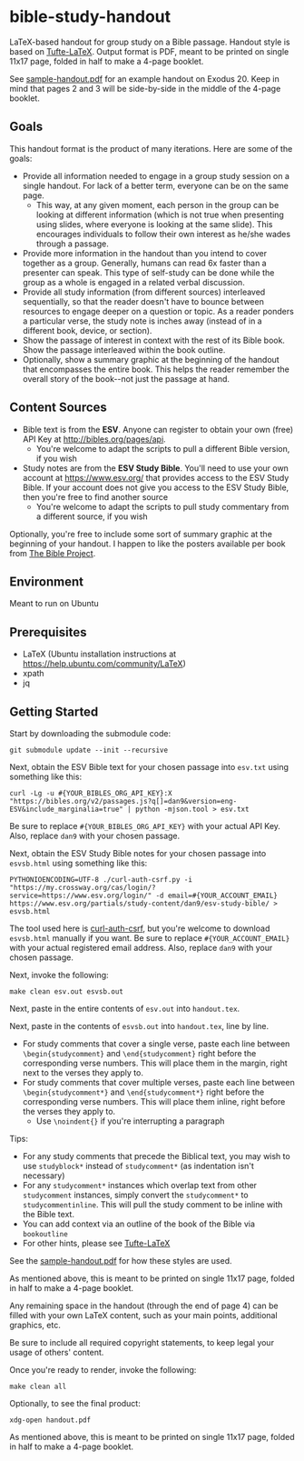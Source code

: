# bible-study-handout
LaTeX-based handout for group study on a Bible passage.  Handout style is based on [Tufte-LaTeX](https://github.com/Tufte-LaTeX/tufte-latex).  Output format is PDF, meant to be printed on single 11x17 page, folded in half to make a 4-page booklet.

See [sample-handout.pdf](sample-handout.pdf) for an example handout on Exodus 20.  Keep in mind that pages 2 and 3 will be side-by-side in the middle of the 4-page booklet.

## Goals
This handout format is the product of many iterations.  Here are some of the goals:

* Provide all information needed to engage in a group study session on a single handout.  For lack of a better term, everyone can be on the same page.
  * This way, at any given moment, each person in the group can be looking at different information (which is not true when presenting using slides, where everyone is looking at the same slide).  This encourages individuals to follow their own interest as he/she wades through a passage.
* Provide more information in the handout than you intend to cover together as a group.  Generally, humans can read 6x faster than a presenter can speak.  This type of self-study can be done while the group as a whole is engaged in a related verbal discussion.
* Provide all study information (from different sources) interleaved sequentially, so that the reader doesn't have to bounce between resources to engage deeper on a question or topic.  As a reader ponders a particular verse, the study note is inches away (instead of in a different book, device, or section).
* Show the passage of interest in context with the rest of its Bible book.  Show the passage interleaved within the book outline.
* Optionally, show a summary graphic at the beginning of the handout that encompasses the entire book.  This helps the reader remember the overall story of the book--not just the passage at hand.

## Content Sources
* Bible text is from the **ESV**.  Anyone can register to obtain your own (free) API Key at http://bibles.org/pages/api.
    * You're welcome to adapt the scripts to pull a different Bible version, if you wish
* Study notes are from the **ESV Study Bible**.  You'll need to use your own account at https://www.esv.org/ that provides access to the ESV Study Bible.  If your account does not give you access to the ESV Study Bible, then you're free to find another source
    * You're welcome to adapt the scripts to pull study commentary from a different source, if you wish

Optionally, you're free to include some sort of summary graphic at the beginning of your handout.  I happen to like the posters available per book from [The Bible Project](https://thebibleproject.com/explore/).

## Environment
Meant to run on Ubuntu

## Prerequisites
* LaTeX (Ubuntu installation instructions at https://help.ubuntu.com/community/LaTeX)
* xpath
* jq

## Getting Started
Start by downloading the submodule code:
```
git submodule update --init --recursive
```

Next, obtain the ESV Bible text for your chosen passage into `esv.txt` using something like this:
```
curl -Lg -u #{YOUR_BIBLES_ORG_API_KEY}:X "https://bibles.org/v2/passages.js?q[]=dan9&version=eng-ESV&include_marginalia=true" | python -mjson.tool > esv.txt
```
Be sure to replace `#{YOUR_BIBLES_ORG_API_KEY}` with your actual API Key.  Also, replace `dan9` with your chosen passage.

Next, obtain the ESV Study Bible notes for your chosen passage into `esvsb.html` using something like this:
```
PYTHONIOENCODING=UTF-8 ./curl-auth-csrf.py -i "https://my.crossway.org/cas/login/?service=https://www.esv.org/login/" -d email=#{YOUR_ACCOUNT_EMAIL} https://www.esv.org/partials/study-content/dan9/esv-study-bible/ > esvsb.html
```
The tool used here is [curl-auth-csrf](https://github.com/JElchison/curl-auth-csrf), but you're welcome to download `esvsb.html` manually if you want.  Be sure to replace `#{YOUR_ACCOUNT_EMAIL}` with your actual registered email address.  Also, replace `dan9` with your chosen passage.

Next, invoke the following:
```
make clean esv.out esvsb.out
```

Next, paste in the entire contents of `esv.out` into `handout.tex`.

Next, paste in the contents of `esvsb.out` into `handout.tex`, line by line.
* For study comments that cover a single verse, paste each line between `\begin{studycomment}` and `\end{studycomment}` right before the corresponding verse numbers.  This will place them in the margin, right next to the verses they apply to.
* For study comments that cover multiple verses, paste each line between `\begin{studycomment*}` and `\end{studycomment*}` right before the corresponding verse numbers.  This will place them inline, right before the verses they apply to.
  * Use `\noindent{}` if you're interrupting a paragraph

Tips:
* For any study comments that precede the Biblical text, you may wish to use `studyblock*` instead of `studycomment*` (as indentation isn't necessary)
* For any `studycomment*` instances which overlap text from other `studycomment` instances, simply convert the `studycomment*` to `studycommentinline`.  This will pull the study comment to be inline with the Bible text.
* You can add context via an outline of the book of the Bible via `bookoutline`
* For other hints, please see [Tufte-LaTeX](https://github.com/Tufte-LaTeX/tufte-latex)
   
See the [sample-handout.pdf](sample-handout.pdf) for how these styles are used.

As mentioned above, this is meant to be printed on single 11x17 page, folded in half to make a 4-page booklet.

Any remaining space in the handout (through the end of page 4) can be filled with your own LaTeX content, such as your main points, additional graphics, etc.

Be sure to include all required copyright statements, to keep legal your usage of others' content.

Once you're ready to render, invoke the following:
```
make clean all
```

Optionally, to see the final product:
```
xdg-open handout.pdf
```
As mentioned above, this is meant to be printed on single 11x17 page, folded in half to make a 4-page booklet.
